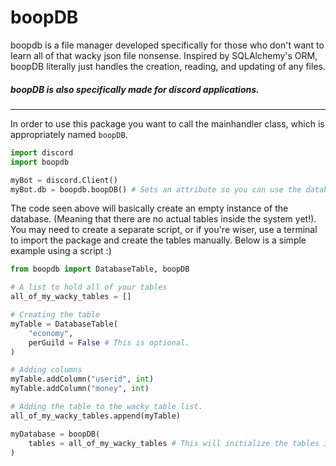 # boopDB
boopdb is a file manager developed specifically for those who don't want to learn all of that wacky json file nonsense. Inspired by SQLAlchemy's ORM, boopDB literally just handles the creation, reading, and updating of any files.
##### boopDB is also specifically made for discord applications.
---
In order to use this package you want to call the mainhandler class, which is appropriately named `boopDB`. 
```py
import discord
import boopdb

myBot = discord.Client()
myBot.db = boopdb.boopDB() # Sets an attribute so you can use the database within any cog!
```
The code seen above will basically create an empty instance of the database. (Meaning that there are no actual tables inside the system yet!). You may need to create a separate script, or if you're wiser, use a terminal to import the package and create the tables manually. Below is a simple example using a script :)
```py
from boopdb import DatabaseTable, boopDB

# A list to hold all of your tables
all_of_my_wacky_tables = []

# Creating the table
myTable = DatabaseTable(
	"economy",
	perGuild = False # This is optional.
)

# Adding columns
myTable.addColumn("userid", int)
myTable.addColumn("money", int)

# Adding the table to the wacky table list.
all_of_my_wacky_tables.append(myTable)

myDatabase = boopDB(
	tables = all_of_my_wacky_tables # This will initialize the tables in the system.
)
```
